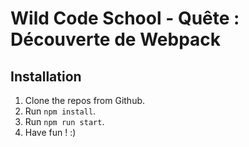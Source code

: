 # Wild Code School - Quête : Découverte de Webpack

## Installation
1. Clone the repos from Github.
2. Run `npm install`.
3. Run `npm run start`.
4. Have fun ! :)